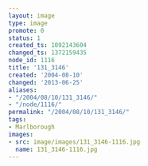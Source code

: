 ```yaml
---
layout: image
type: image
promote: 0
status: 1
created_ts: 1092143604
changed_ts: 1372159435
node_id: 1116
title: '131_3146'
created: '2004-08-10'
changed: '2013-06-25'
aliases:
- "/2004/08/10/131_3146/"
- "/node/1116/"
permalink: "/2004/08/10/131_3146/"
tags:
- Marlborough
images:
- src: image/images/131_3146-1116.jpg
  name: 131_3146-1116.jpg
---
```


